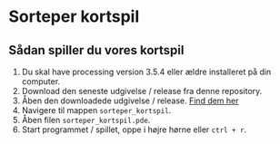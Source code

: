 # Sorteper kortspil

## Sådan spiller du vores kortspil
1. Du skal have processing version 3.5.4 eller ældre installeret på din computer.
1. Download den seneste udgivelse / release fra denne repository.
1. Åben den downloadede udgivelse / release. [Find dem her](https://github.com/orc13a/Sorteper-kortspil/releases)
1. Navigere til mappen `sorteper_kortspil`.
1. Åben filen `sorteper_kortspil.pde`.
1. Start programmet / spillet, oppe i højre hørne eller `ctrl + r`.